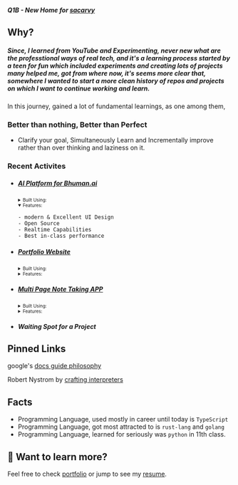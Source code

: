 ##### Q1B - New Home for [sacarvy](github.com/sacarvy)

## Why?

<!-- https://play.tailwindcss.com/s4d5oguY32 -->

##### Since, I learned from YouTube and Experimenting, never new what are the professtional ways of real tech, and it's a learning process started by a teen for fun which included experiments and creating lots of projects many helped me, got from where now, it's seems more clear that, somewhere I wanted to start a more clean history of repos and projects on which I want to continue working and learn.

In this journey, gained a lot of fundamental learnings, as one among them,

### Better than nothing, Better than Perfect

-   Clarify your goal, Simultaneously Learn and Incrementally improve rather than over thinking and laziness on it.

<!-- #### Although, Projects speaks more profoundly for a developer than he himself! -->
<!-- a note taking app, building with modern stack  -->

### Recent Activites

-   ##### [AI Platform for Bhuman.ai]()
    <details>
      <summary style="font-size:10px;" >Built Using:</summary>
       
      ```
    - web-framework `Solidjs`
    - css-framework `Tailwindcss`
    - programming language: `TypeScript`
    - API-Layer `Axios`
      ```
    </details>
    <details open>
      <summary style="font-size:10px;" >Features:</summary>
       
      ```
    - modern & Excellent UI Design
    - Open Source
    - Realtime Capabilities
    - Best in-class performance
      ```
    </details>
-   ##### [Portfolio Website]()
    <details>
      <summary style="font-size:10px;" >Built Using:</summary>
       
      ```
    - web-framework `Astro` using `Solidjs`
    - css-framework `Tailwindcss`
    - programming language: `TypeScript`
      ```
    </details>
    <details>
      <summary style="font-size:10px;" >Features:</summary>
       
      ```
    - SEO Friendly
    - Dark Mode
    - Fully Static Site
      ```
    </details>
-   ##### [Multi Page Note Taking APP]()

    <details>
      <summary style="font-size:10px;" >Built Using:</summary>
       
      ```
    - web-framework `Vue` using `Nuxt`
    - css-framework `Tailwindcss`
    - programming language: `TypeScript`
    - database `Cloudflare Workers KV`
      ```
    </details>
    <details>
      <summary style="font-size:10px;" >Features:</summary>
       
      ```
    - modern & Excellent UI Design
    - Open Source
    - Realtime Capabilities
    - Best in-class performance
      ```
    </details>

-   ##### Waiting Spot for a Project

## Pinned Links

google's [docs guide philosophy](https://google.github.io/styleguide/docguide/philosophy.html)

Robert Nystrom by [crafting interpreters](https://craftinginterpreters.com/contents.html)

## Facts

-   Programming Language, used mostly in career until today is `TypeScript`
-   Programming Language, got most attracted to is `rust-lang` and `golang`
-   Programming Language, learned for seriously was `python` in 11th class.

## 👀 Want to learn more?

Feel free to check [portfolio](https://docs.astro.build) or jump to see my [resume](https://astro.build/chat).
